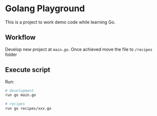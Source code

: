 # Golang Playground

This is a project to work demo code while learning Go.

## Workflow

Develop new project at `main.go`. Once achieved move the file to `/recipes` folder

## Execute script

Run: 
```sh
# development
run go main.go

# recipes
run go recipes/xxx.go
```

